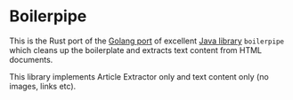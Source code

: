 # Boilerpipe

This is the Rust port of the [Golang port](https://github.com/jlubawy/go-boilerpipe) of excellent [Java library](https://github.com/kohlschutter/boilerpipe) `boilerpipe` which cleans up the boilerplate and extracts text content from HTML documents.

This library implements Article Extractor only and text content only (no images, links etc).
